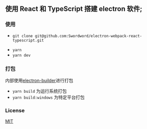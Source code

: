 ## 使用 React 和 TypeScript 搭建 electron 软件;
### 使用 
* `git clone git@github.com:Swordword/electron-webpack-react-typescript.git`
- `yarn`
- `yarn dev`
### 打包
  内部使用[electron-builder]()进行打包
* `yarn build` 为运行系统打包
* `yarn build:windows` 为特定平台打包

### License
[MIT](./LICENSE)


